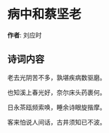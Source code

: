 # 病中和蔡坚老

**作者**: 刘应时

## 诗词内容

老去光阴苦不多，孰堪疾病数驱磨。

也知溪上春光好，奈尔床头药裹何。

日永茶瓯频索唤，睡余诗眼旋揩摩。

客来怕说人间话，古井须知已不波。


